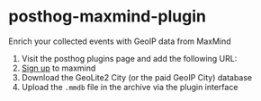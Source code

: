 # posthog-maxmind-plugin

Enrich your collected events with GeoIP data from MaxMind

1. Visit the posthog plugins page and add the following URL: 
2. [Sign up](https://dev.maxmind.com/geoip/geoip2/geolite2/) to maxmind 
3. Download the GeoLite2 City (or the paid GeoIP City) database
4. Upload the `.mmdb` file in the archive via the plugin interface
